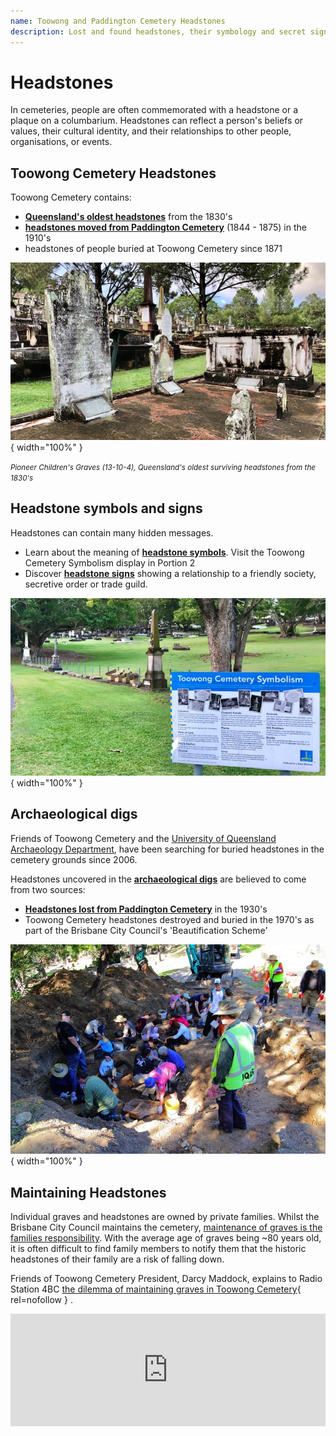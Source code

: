 ```yaml
---
name: Toowong and Paddington Cemetery Headstones
description: Lost and found headstones, their symbology and secret signs
---
```


# Headstones

In cemeteries, people are often commemorated with a headstone or a plaque on a columbarium. Headstones can reflect a person's beliefs or values, their cultural identity, and their relationships to other people, organisations, or events.

<!-- TODO get better photos

![Headstone with a propeller decoration](../assets/propeller-headstone.jpg){ width="23%" } ![Toowong Cemetery Columbarium](../assets/columbarium.jpg){ width="72.5%" }

*<small>Headstone with a propeller decoration indicating a person's professional identity. <br>
A plaque on a columbarium in Toowong Cemetery.</small>*
-->

## Toowong Cemetery Headstones 

Toowong Cemetery contains:

- **[Queensland's oldest headstones](queenslands-oldest-headstones.md)** from the 1830's
- **[headstones moved from Paddington Cemetery](moved-paddington-headstones.md)** (1844 - 1875) in the 1910's
- headstones of people buried at Toowong Cemetery since 1871 

<!-- Show below memorable memorials not in BCC self-guided walks (photos of ralston, mayne, oldest ) -->

![Pioneer Children's Graves at Toowong Cemetery](../assets/pioneer-childrens-graves-13-10-4.jpg){ width="100%" }

*<small>Pioneer Children's Graves (13-10-4), Queensland's oldest surviving headstones from the 1830's </small>*


## Headstone symbols and signs

Headstones can contain many hidden messages. 

- Learn about the meaning of **[headstone symbols](symbols.md)**. Visit the Toowong Cemetery Symbolism display in Portion 2
- Discover **[headstone signs](signs.md)** showing a relationship to a friendly society, secretive order or trade guild.

![Headstone Symbolism Display](../assets/symbolism-display.jpg){ width="100%" }


## Archaeological digs

Friends of Toowong Cemetery and the [University of Queensland Archaeology Department](https://social-science.uq.edu.au/undergraduate/archaeology), have been searching for buried headstones in the cemetery grounds since 2006. 

Headstones uncovered in the **[archaeological digs](archaeological-digs.md)** are believed to come from two sources: 

- **[Headstones lost from Paddington Cemetery](lost-paddington-headstones.md)** in the 1930's 
- Toowong Cemetery headstones destroyed and buried in the 1970's as part of the Brisbane City Council's 'Beautification Scheme'

![Toowong Cemetery Archaeological Dig, 2013](../assets/images/digs/2013/fotc-2013-dig-5.jpg){ width="100%" }

## Maintaining Headstones

Individual graves and headstones are owned by private families. Whilst the Brisbane City Council maintains the cemetery, [maintenance of graves is the families responsibility](https://www.brisbane.qld.gov.au/community-and-safety/community-support/cemeteries/maintenance-at-cemeteries). With the average age of graves being ~80 years old, it is often difficult to find family members to notify them that the historic headstones of their family are a risk of falling down.

Friends of Toowong Cemetery President, Darcy Maddock, explains to Radio Station 4BC [the dilemma of maintaining graves in Toowong Cemetery](https://www.4bc.com.au/brisbane-treasure-the-real-dilemma-in-maintaining-the-toowong-cemetery/){ rel=nofollow } .

<iframe src="https://omny.fm/shows/afternoons-with-sofie-formica/the-costly-exercise-to-restore-old-headstones-at-t/embed" width="100%" height="180" allow="autoplay; clipboard-write" frameborder="0" title="The costly exercise to restore old headstones at Toowong Cemetery"></iframe>